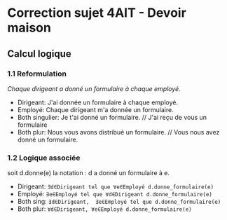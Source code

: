 # Correction sujet 4AIT - Devoir maison

## Calcul logique

### 1.1 Reformulation

*Chaque dirigeant a donné un formulaire à chaque employé.*

- Dirigeant: J'ai donnée un formulaire à chaque employé.
- Employé: Chaque dirigeant m'a donnée un formulaire.
- Both singulier: Je t'ai donné un formulaire. // J'ai reçu de vous un formulaire
- Both plur: Nous vous avons distribué un formulaire. // Vous nous avez donné un formulaire.

### 1.2 Logique associée

soit d.donne(e) la notation : d a donné un formulaire à e.

- Dirigeant: `∃d∈Dirigeant tel que ∀e∈Employé d.donne_formulaire(e)`
- Employé: `∃e∈Employé tel que ∀d∈Dirigeant d.donne_formulaire(e)`
- Both sing: `∃d∈Dirigeant,  ∃e∈Employé tel que d.donne_formulaire(e)`
- Both plur: `∀d∈Dirigeant, ∀e∈Employé d.donne_formulaire(e)`